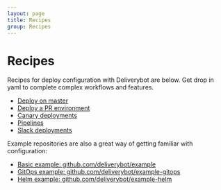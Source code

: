 ```yaml
---
layout: page
title: Recipes
group: Recipes
---
```


# Recipes

Recipes for deploy configuration with Deliverybot are below. Get drop in yaml to
complete complex workflows and features.

- [Deploy on master](1-on-master)
- [Deploy a PR environment](2-pr-environments)
- [Canary deployments](3-canary)
- [Pipelines](4-pipelines)
- [Slack deployments](5-slack)


Example repositories are also a great way of getting familiar with
configuration:

- [Basic example: github.com/deliverybot/example](https://github.com/deliverybot/example)
- [GitOps example: github.com/deliverybot/example-gitops](https://github.com/deliverybot/example-gitops)
- [Helm example: github.com/deliverybot/example-helm](https://github.com/deliverybot/example-helm)

